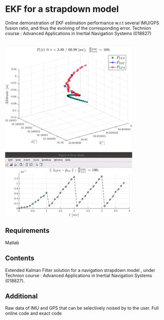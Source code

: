 # EKF for a strapdown model

Online demonstration of EKF estimation performance w.r.t several IMU/GPS fusion ratio, and thus the evolving of the corresponding error. Technion course : Advanced Applications in Inertial Navigation Systems (018827)

&nbsp;  &nbsp;  &nbsp;  &nbsp;  &nbsp;  &nbsp;  &nbsp;  &nbsp;  &nbsp;  &nbsp;  &nbsp;  &nbsp;  &nbsp; &nbsp;  &nbsp;  &nbsp;  &nbsp;  &nbsp;  &nbsp;  &nbsp;  &nbsp;  &nbsp;  &nbsp;  &nbsp;  &nbsp;  &nbsp;![alt text](https://github.com/Daniboy370/Autonomous-Systems/blob/master/Advanced%20Applications%20in%20Inertial%20Systems/Course/Strapdown%20INS/EKF_imui.png)

## Requirements
Matlab

## Contents

Extended Kalman Filter solution for a navigation strapdown model ,
under Technion course : 
Advanced Applications in Inertial Navigation Systems (018827).

## Additional
Raw data of IMU and GPS that can be selectively noised by to the user.
Full online code and exact code
